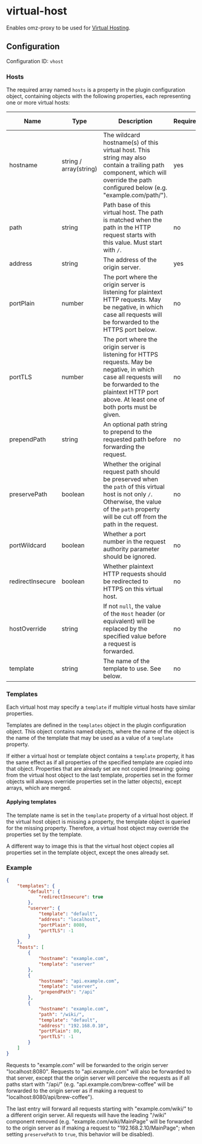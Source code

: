# virtual-host

Enables omz-proxy to be used for [Virtual Hosting](https://en.wikipedia.org/wiki/Virtual_hosting).


## Configuration

Configuration ID: `vhost`

### Hosts

The required array named `hosts` is a property in the plugin configuration object, containing objects with the following properties, each representing one or more virtual hosts:

| Name | Type | Description | Required | Default value |
| --- | --- | --- | --- | --- |
| hostname | string / array(string) | The wildcard hostname(s) of this virtual host. This string may also contain a trailing path component, which will override the path configured below (e.g. "example.com/path/"). | yes | `-` |
| path | string | Path base of this virtual host. The path is matched when the path in the HTTP request starts with this value. Must start with `/`. | no | / |
| address | string | The address of the origin server. | yes | `-` |
| portPlain | number | The port where the origin server is listening for plaintext HTTP requests. May be negative, in which case all requests will be forwarded to the HTTPS port below. | no | 80 |
| portTLS | number | The port where the origin server is listening for HTTPS requests. May be negative, in which case all requests will be forwarded to the plaintext HTTP port above. At least one of both ports must be given. | no | 443 |
| prependPath | string | An optional path string to prepend to the requested path before forwarding the request. | no | null |
| preservePath | boolean | Whether the original request path should be preserved when the `path` of this virtual host is not only `/`. Otherwise, the value of the `path` property will be cut off from the path in the request. | no | false |
| portWildcard | boolean | Whether a port number in the request authority parameter should be ignored. | no | false |
| redirectInsecure | boolean | Whether plaintext HTTP requests should be redirected to HTTPS on this virtual host. | no | false |
| hostOverride | string | If not `null`, the value of the `Host` header (or equivalent) will be replaced by the specified value before a request is forwarded. | no | null |
| template | string | The name of the template to use. See below. | no | null |

### Templates

Each virtual host may specify a `template` if multiple virtual hosts have similar properties.

Templates are defined in the `templates` object in the plugin configuration object. This object contains named objects, where the name of the object is the name of the template that may be used as a value of a `template` property.

If either a virtual host or template object contains a `template` property, it has the same effect as if all properties of the specified template are copied into that object. Properties that are already set are not copied (meaning: going from the virtual host object to the last template, properties set in the former objects will always override properties set in the latter objects), except arrays, which are merged.

#### Applying templates

The template name is set in the `template` property of a virtual host object. If the virtual host object is missing a property, the template object is queried for the missing property. Therefore, a virtual host object may override the properties set by the template.

A different way to image this is that the virtual host object copies all properties set in the template object, except the ones already set.

### Example

```json
{
	"templates": {
		"default": {
			"redirectInsecure": true
		},
		"userver": {
			"template": "default",
			"address": "localhost",
			"portPlain": 8080,
			"portTLS": -1
		}
	},
	"hosts": [
		{
			"hostname": "example.com",
			"template": "userver"
		},
		{
			"hostname": "api.example.com",
			"template": "userver",
			"prependPath": "/api"
		},
		{
			"hostname": "example.com",
			"path": "/wiki/",
			"template": "default",
			"address": "192.168.0.10",
			"portPlain": 80,
			"portTLS": -1
		}
	]
}
```

Requests to "example.com" will be forwarded to the origin server "localhost:8080". Requests to "api.example.com" will also be forwarded to that server, except that the origin server will perceive the requests as if all paths start with "/api/" (e.g. "api.example.com/brew-coffee" will be forwarded to the origin server as if making a request to "localhost:8080/api/brew-coffee").

The last entry will forward all requests starting with "example.com/wiki/" to a different origin server. All requests will have the leading "/wiki" component removed (e.g. "example.com/wiki/MainPage" will be forwarded to the origin server as if making a request to "192.168.2.10/MainPage"; when setting `preservePath` to `true`, this behavior will be disabled).


